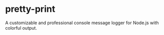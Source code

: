 # pretty-print
A customizable and professional console message logger for Node.js with colorful output.
